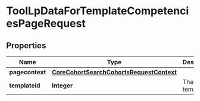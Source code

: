 

# ToolLpDataForTemplateCompetenciesPageRequest


## Properties

| Name | Type | Description | Notes |
|------------ | ------------- | ------------- | -------------|
|**pagecontext** | [**CoreCohortSearchCohortsRequestContext**](CoreCohortSearchCohortsRequestContext.md) |  |  |
|**templateid** | **Integer** | The template id |  |



